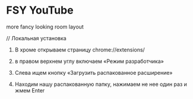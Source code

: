 # FSY YouTube
more fancy looking room layout


// Локальная установка

1. В хроме открываем страницу  chrome://extensions/

2. в правом верхнем углу включаем «Режим разработчика»

3. Слева ищем кнопку «Загрузить распакованное расширение»

4. Находим нашу распакованную папку, нажимаем не нее один раз и жмем Enter
